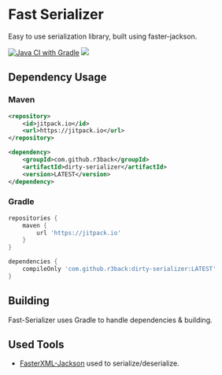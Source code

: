 # Fast Serializer
Easy to use serialization library, built using faster-jackson.

[![Java CI with Gradle](https://github.com/r3back/fast-serializer/actions/workflows/gradle.yml/badge.svg)](https://github.com/r3back/fast-serializer/actions/workflows/gradle.yml)
[![](https://jitpack.io/v/r3back/fast-serializer.svg)](https://jitpack.io/#r3back/fast-serializer)

## Dependency Usage

### Maven

```xml
<repository>
    <id>jitpack.io</id>
    <url>https://jitpack.io</url>
</repository>
```

```xml
<dependency>
    <groupId>com.github.r3back</groupId>
    <artifactId>dirty-serializer</artifactId>
    <version>LATEST</version>
</dependency>
```

### Gradle

```groovy
repositories {
    maven { 
        url 'https://jitpack.io' 
    }
}
```

```groovy
dependencies {
    compileOnly 'com.github.r3back:dirty-serializer:LATEST'
}
```

## Building
Fast-Serializer uses Gradle to handle dependencies & building.

## Used Tools
* [FasterXML-Jackson](https://github.com/FasterXML/jackson) used to serialize/deserialize.
